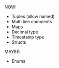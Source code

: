NOW:
- Tuples (allow named)
- Multi line comments
- Maps
- Decimal type
- Timestamp type
- Structs



MAYBE:
- Enums